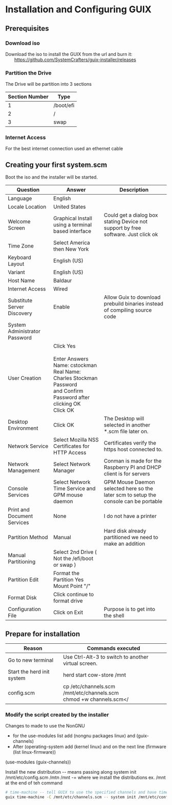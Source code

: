 # Installation and Configuring GUIX

## Prerequisites 

### Download iso

Download the iso to install the GUIX from the url and burn it:<br> 
&emsp;&emsp;https://github.com/SystemCrafters/guix-installer/releases

### Partition the Drive

The Drive will be partition into 3 sections

| Section Number | Type      |
|----------------|-----------|
| 1              | /boot/efi |
| 2              | /         |
| 3              | swap      |

### Internet Access

For the best internet connection used an ethernet cable

## Creating your first system.scm

Boot the iso and the installer will be started.

| Question                      | Answer                                                                                                                                               | Description                                                                          |
|-------------------------------|------------------------------------------------------------------------------------------------------------------------------------------------------|--------------------------------------------------------------------------------------|
| Language                      | English                                                                                                                                              |                                                                                      |
| Locale Location               | United States                                                                                                                                        |                                                                                      |
| Welcome Screen                | Graphical Install using a terminal based interface                                                                                                   | Could get a dialog box stating Device not support by free software.  Just click ok   |
| Time Zone                     | Select America then New York                                                                                                                         |                                                                                      |
| Keyboard Layout               | English (US)                                                                                                                                         |                                                                                      |
| Variant                       | English (US)                                                                                                                                         |                                                                                      |
| Host Name                     | Baldaur                                                                                                                                              |                                                                                      |
| Internet Access               | Wired                                                                                                                                                |                                                                                      |
| Substitute Server Discovery   | Enable                                                                                                                                               | Allow Guix to download prebuild binaries instead of compiling source code            |
| System Administrator Password | <Enter password>                                                                                                                                     |                                                                                      |
| User Creation                 | Click Yes<br><br/>Enter Answers<br>Name: cstockman<br>Real Name: Charles Stockman<br>Password<br> and Confirm Password after clicking OK<br>Click OK |                                                                                      |
| Desktop Environment           | Click OK                                                                                                                                             | The Desktop will selected in another *.scm file later on.                            |
| Network Service               | Select Mozilla NSS Certificates for HTTP Access                                                                                                      | Certificates verify the https host connected to.                                     |
| Network Management            | Select Network Manager                                                                                                                               | Conman is made for the Raspberry PI and DHCP client is for servers                   |
| Console Services              | Select Network Time Service and GPM mouse daemon                                                                                                     | GPM Mouse Daemon selected here so the later scm to setup the console can be portable |
| Print and Document Services   | None                                                                                                                                                 | I do not have a printer                                                              |
| Partition Method              | Manual                                                                                                                                               | Hard disk already partitioned we need to make an addition                            |
| Manual Partitioning           | Select 2nd Drive ( Not the /efi/boot or swap )                                                                                                       |                                                                                      |
| Partition Edit                | Format the Partition Yes<br>Mount Point "/"<br>                                                                                                      |                                                                                      |
| Format Disk                   | Click continue to format drive  <br/>                                                                                                                |                                                                                      |
| Configuration File            | Click on Exit                                                                                                                                        | Purpose is to get into the shell                                                     |

## Prepare for installation

| Reason                     | Commands executed                                                      |
|----------------------------|------------------------------------------------------------------------|
| Go to new terminal         | Use Ctrl-Alt-3 to switch to another virtual screen.</li>               |
| Start the herd init system | herd start cow-store /mnt                                              |
| config.scm                 | cp /etc/channels.scm /mnt/etc/channels.scm<br/>chmod +w channels.scm</ |

### Modify the script created by the installer

Changes to made to use the NonGNU
<ul>
  <li>for the use-modules list add (nongnu packages linux) and (guix-channels)</li>
  <li>After (operating-system add (kernel linux) and on the next line (firmware (list linux-firmware))</li>
</ul>
(use-modules (guix-channels))

Install the new distribution
-- means passing along system init /mnt/etc/config.scm /mtn
/mnt -= where we install the distributions ex. /mnt at the end of teh command 

```sh
# time-machine -- tell GUIX to use the specified channels and have time machine call sytem init installed on /mnt
guix time-machine -C /mnt/etc/channels.scm -- system init /mnt/etc/config.scm /mnt
```

